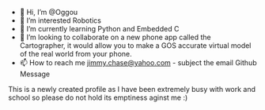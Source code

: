 - 👋 Hi, I’m @Oggou
- 👀 I’m interested Robotics
- 🌱 I’m currently learning Python and Embedded C
- 💞️ I’m looking to collaborate on a new phone app called the Cartographer, it would allow you to make a GOS accurate virtual model of the real world from your phone.
- 📫 How to reach me jimmy.chase@yahoo.com - subject the email Github Message

This is a newly created profile as I have been extremely busy with work and school so please do not hold its emptiness aginst me :)

<!---
Oggou/Oggou is a ✨ special ✨ repository because its `README.md` (this file) appears on your GitHub profile.
You can click the Preview link to take a look at your changes.
--->
